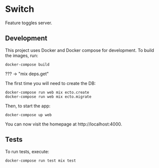 # Switch
Feature toggles server.

## Development
This project uses Docker and Docker compose for development. To build the images, run:

```
docker-compose build
```

??? -> "mix deps.get"

The first time you will need to create the DB:

```
docker-compose run web mix ecto.create
docker-compose run web mix ecto.migrate
```

Then, to start the app:

```
docker-compose up web
```

You can now visit the homepage at http://localhost:4000.

## Tests
To run tests, execute:

```
docker-compose run test mix test
```
